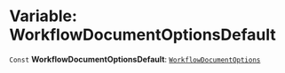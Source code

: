 # Variable: WorkflowDocumentOptionsDefault

`Const` **WorkflowDocumentOptionsDefault**: [`WorkflowDocumentOptions`](/auto-docs/free-layout-core/variables/WorkflowDocumentOptions-1.md)
